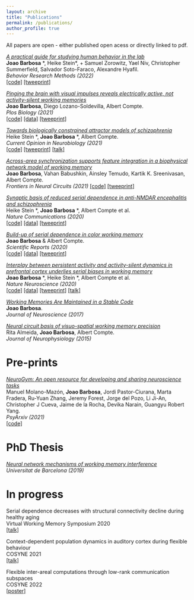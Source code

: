 ```yaml
---
layout: archive
title: "Publications"
permalink: /publications/
author_profile: true
---
```


All papers are open - either published open acess or directly linked to pdf.

[*A practical guide for studying human behavior in the lab*](../files/Barbosa_2022_BRM.pdf)  
**Joao Barbosa** &ast;, Heike Stein&ast;, + Samuel Zorowitz, Yael Niv, Christopher Summerfield, Salvador Soto-Faraco, Alexandre Hyafil.    
*Behavior Research Methods (2022)*  
[[code]](https://github.com/ahyafil/SampleSize)
[[tweeprint]](https://twitter.com/jmourabarbosa/status/1359100591541280768)


[*Pinging the brain with visual impulses reveals electrically active, not activity-silent working memories*](https://journals.plos.org/plosbiology/article?id=10.1371/journal.pbio.3001436)  
**Joao Barbosa**, Diego Lozano-Soldevilla, Albert Compte.    
*Plos Biology (2021)*  
[[code]](https://github.com/comptelab/reactivations)
[[data]](https://github.com/comptelab/reactivations)
[[tweeprint]](https://twitter.com/jmourabarbosa/status/1385623043372900356)


[*Towards biologically constrained attractor models of schizophrenia*](../files/Stein_CONEURO.pdf)  
 Heike Stein *, **Joao Barbosa** *, Albert Compte.    
*Current Opinion in Neurobiology (2021)*  
[[code]](https://github.com/comptelab/attractorSZ)
[[tweeprint]](https://twitter.com/heikecstein/status/1377260009390800902)
[[talk]](https://youtu.be/H_ZohMK-Q6M)


[*Across-area synchronization supports feature integration in a biophysical network model of working memory*](https://www.frontiersin.org/articles/10.3389/fncir.2021.716965/full)  
**Joao Barbosa**, Vahan Babushkin, Ainsley Temudo, Kartik K. Sreenivasan, Albert Compte.  
*Frontiers in Neural Circuits (2021)*
[[code]](https://github.com/comptelab/binding)
[[tweeprint]](https://twitter.com/jmourabarbosa/status/1403339914859757568)


[*Synaptic basis of reduced serial dependence in anti-NMDAR encephalitis and schizophrenia*](https://www.nature.com/articles/s41467-020-18033-3)  
 Heike Stein *, **Joao Barbosa** *, Albert Compte et al.  
*Nature Communications (2020)*  
[[code]](https://github.com/comptelab/serialNMDA)
[[data]](https://github.com/comptelab/serialNMDA)
[[tweeprint]](https://twitter.com/heikecstein/status/1298238425288642561?lang=en)

[*Build-up of serial dependence in color working memory*](https://www.nature.com/articles/s41598-020-67861-2)  
**Joao Barbosa** & Albert Compte.  
*Scientific Reports (2020)*  
[[code]](https://github.com/comptelab/serial_color)
[[data]](https://github.com/comptelab/serial_color/)
[[tweeprint]](https://twitter.com/jmourabarbosa/status/1278703572029452289)

[*Interplay between persistent activity and activity-silent dynamics in prefrontal cortex underlies serial biases in working memory*](../files/barbosa_interplay.pdf)  
 **Joao Barbosa** *, Heike Stein *, Albert Compte et al.  
*Nature Neuroscience (2020)*  
[[code]](https://github.com/comptelab/interplayPFC)
[[data]](https://github.com/comptelab/interplayPFC)
[[tweeprint]](https://twitter.com/jmourabarbosa/status/1275127297901813762)
[[talk]](https://www.youtube.com/watch?v=oKn2GYgQUCk)

[*Working Memories Are Maintained in a Stable Code*](../files/Barbosa2017.pdf)  
**Joao Barbosa**.  
*Journal of Neuroscience (2017)*

[*Neural circuit basis of visuo-spatial working memory precision*](../files/almeida.pdf)  
Rita Almeida, **Joao Barbosa**, Albert Compte.  
*Journal of Neurophysiology (2015)*  


Pre-prints
=====

[*NeuroGym: An open resource for developing and sharing neuroscience tasks*](https://psyarxiv.com/aqc9n/)  
Manuel Molano-Mazón, **Joao Barbosa**, Jordi Pastor-Ciurana, Marta Fradera, Ru-Yuan Zhang, Jeremy Forest, Jorge del Pozo, Li Ji-An, Christopher J Cueva, Jaime de la Rocha, Devika Narain, Guangyu Robert Yang.    
*PsyArxiv (2021)*  
[[code]](https://github.com/neurogym/neurogym)

PhD Thesis
=====
[*Neural network mechanisms of working memory interference*](http://diposit.ub.edu/dspace/handle/2445/166717)   
*Universitat de Barcelona (2019)*

In progress
=====
Serial dependence decreases with structural connectivity decline during healthy aging  
Virtual Working Memory Symposium 2020  
[[talk]](https://youtu.be/dkFhOdXSvRo)

Context-dependent population dynamics in auditory cortex during flexible behaviour  
COSYNE 2021  
[[talk]](https://youtu.be/PH7hptJoZpA)

Flexible inter-areal computations through low-rank communication subspaces  
COSYNE 2022  
[[poster]](https://t.co/Rla7g3djKe)

